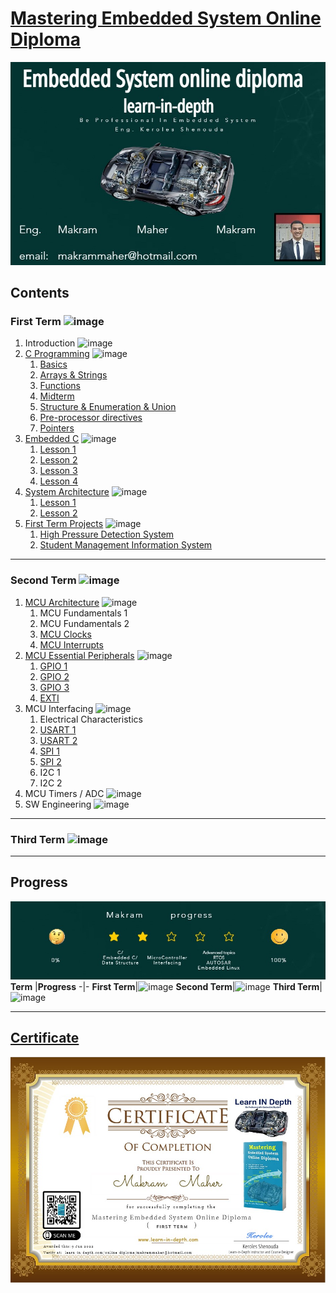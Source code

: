 # [Mastering Embedded System Online Diploma](https://www.learn-in-depth.com)

[<img src="/99_Images/Learn_in_depth.jpg" >](https://www.learn-in-depth.com/online-diploma/makrammaher@hotmail.com)

## **Contents**
### **First Term** ![image](https://progress-bar.dev/100/?title=Done)
1. Introduction ![image](https://progress-bar.dev/100/?title=Done)
2.  [C Programming](01_C_Programming) ![image](https://progress-bar.dev/100/?title=Done)
    1. [Basics](01_C_Programming/01_C_Basic)
    2. [Arrays & Strings](01_C_Programming/02_C_Array_Strings)
    3. [Functions](01_C_Programming/03_C_Functions)
    4. [Midterm](01_C_Programming/04_C_MidTerm)
    5. [Structure & Enumeration & Union](01_C_Programming/05_C_Struct_Enum_Union)
    6. [Pre-processor directives](01_C_Programming/06_C_Preprocessor_Directive)
    7. [Pointers](01_C_Programming/07_C_Pointers)
3. [Embedded C](02_Embedded_C) ![image](https://progress-bar.dev/100/?title=Done)
    1. [Lesson 1](02_Embedded_C/01_Lesson_1)
    2. [Lesson 2](02_Embedded_C/02_Lesson_2)
    3. [Lesson 3](02_Embedded_C/03_Lesson_3)
    4. [Lesson 4](02_Embedded_C/04_Lesson_4)
4. [System Architecture](03_Data_Structures) ![image](https://progress-bar.dev/100/?title=Done)
    1. [Lesson 1](03_Data_Structures/01_Lesson_01)
    2. [Lesson 2](03_Data_Structures/02_Lesson_02)
5. [First Term Projects](04_First_Term_Projects) ![image](https://progress-bar.dev/100/?title=Done)
    1. [High Pressure Detection System](04_First_Term_Projects/01_High_Pressure_Detection)
    2. [Student Management Information System](04_First_Term_Projects/02_Student_Database)

---
### **Second Term** ![image](https://progress-bar.dev/60/?title=In_Progress&color=daa520)
1. [MCU Architecture](05_MCU_Architecture) ![image](https://progress-bar.dev/100/?title=Done)
    1. MCU Fundamentals 1
    2. MCU Fundamentals 2
    3. [MCU Clocks](05_MCU_Architecture/03_MCU_Clocks)
    4. [MCU Interrupts](05_MCU_Architecture/04_MCU_Interrupts)
2. [MCU Essential Peripherals](06_MCU_Essential_Peripherals) ![image](https://progress-bar.dev/100/?title=Done)
    1. [GPIO 1](06_MCU_Essential_Peripherals/01_GPIO_01)
    2. [GPIO 2](06_MCU_Essential_Peripherals/02_GPIO_02)
    3. [GPIO 3](06_MCU_Essential_Peripherals/03_GPIO_03)
    4. [EXTI](06_MCU_Essential_Peripherals/04_EXTI)
3. MCU Interfacing ![image](https://progress-bar.dev/75/?title=In_Progress&color=daa520)
   1. Electrical Characteristics
   2. [USART 1](07_MCU_Interfacing/02_UART_01)
   3. [USART 2](07_MCU_Interfacing/03_UART_02)
   4. [SPI 1](07_MCU_Interfacing/04_SPI_01)
   5. [SPI 2](07_MCU_Interfacing/05_SPI_02)
   6. I2C 1
   7. I2C 2
4. MCU Timers / ADC ![image](https://progress-bar.dev/0/?title=To-do&color=ff0000)
5. SW Engineering ![image](https://progress-bar.dev/0/?title=To-do&color=ff0000)
---
### **Third Term** ![image](https://progress-bar.dev/0/?title=To-do&color=ff0000)

---
## **Progress**
[<img src="/99_Images/Progress.jpg" >](https://www.learn-in-depth.com/online-diploma/makrammaher@hotmail.com)
**Term** |**Progress**
-|-
**First Term**|![image](https://progress-bar.dev/100/?title=Done)
**Second Term**|![image](https://progress-bar.dev/60/?title=In_Progress&color=daa520)
**Third Term**|![image](https://progress-bar.dev/0/?title=To-do&color=ff0000)


---


## [**Certificate**](https://www.learn-in-depth.com/online-diploma/makrammaher@hotmail.com)

[<img src="/99_Images/Certificate.jpg" >](https://www.learn-in-depth.com/online-diploma/makrammaher@hotmail.com)

